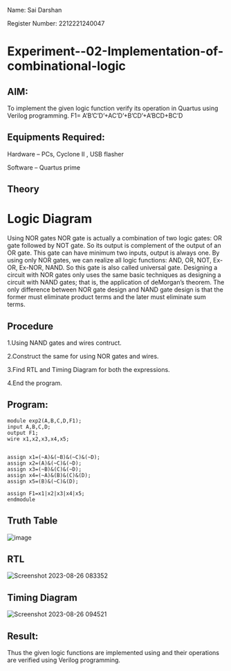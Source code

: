 Name: Sai Darshan

Register Number: 2212221240047

# Experiment--02-Implementation-of-combinational-logic

 
## AIM:
To implement the given logic function verify its operation in Quartus using Verilog programming.
F1= A’B’C’D’+AC’D’+B’CD’+A’BCD+BC’D
 
 
 
## Equipments Required:

Hardware – PCs, Cyclone II , USB flasher

Software – Quartus prime


## Theory
 
# Logic Diagram
Using NOR gates NOR gate is actually a combination of two logic gates: OR gate followed by NOT gate. So its output is complement of the output of an OR gate. This gate can have minimum two inputs, output is always one. By using only NOR gates, we can realize all logic functions: AND, OR, NOT, Ex-OR, Ex-NOR, NAND. So this gate is also called universal gate. Designing a circuit with NOR gates only uses the same basic techniques as designing a circuit with NAND gates; that is, the application of deMorgan’s theorem. The only difference between NOR gate design and NAND gate design is that the former must eliminate product terms and the later must eliminate sum terms.

## Procedure
1.Using NAND gates and wires contruct.

2.Construct the same for using NOR gates and wires.

3.Find RTL and Timing Diagram for both the expressions.

4.End the program.

## Program:
```
module exp2(A,B,C,D,F1);
input A,B,C,D;
output F1;
wire x1,x2,x3,x4,x5;


assign x1=(~A)&(~B)&(~C)&(~D);
assign x2=(A)&(~C)&(~D);
assign x3=(~B)&(C)&(~D);
assign x4=(~A)&(B)&(C)&(D);
assign x5=(B)&(~C)&(D);

assign F1=x1|x2|x3|x4|x5;
endmodule

```
## Truth Table

![image](https://github.com/SaiDarshan2003/Experiment--02-Implementation-of-combinational-logic-/assets/94692595/d18d6192-041f-4616-b104-88c1e83c1302)

## RTL
![Screenshot 2023-08-26 083352](https://github.com/SaiDarshan2003/Experiment--02-Implementation-of-combinational-logic-/assets/94692595/865bcda9-a7ab-45bb-845a-9a4f8b360d14)

## Timing Diagram
![Screenshot 2023-08-26 094521](https://github.com/SaiDarshan2003/Experiment--02-Implementation-of-combinational-logic-/assets/94692595/2b8a0299-9efb-4c8a-a944-2447913d4214)

## Result:
Thus the given logic functions are implemented using  and their operations are verified using Verilog programming.
